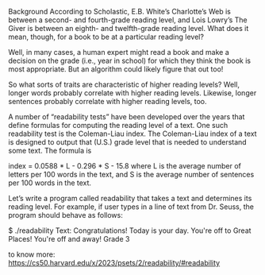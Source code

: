 Background
According to Scholastic, E.B. White’s Charlotte’s Web is between a second- and fourth-grade reading level, and Lois Lowry’s The Giver is between an eighth- and twelfth-grade reading level. What does it mean, though, for a book to be at a particular reading level?

Well, in many cases, a human expert might read a book and make a decision on the grade (i.e., year in school) for which they think the book is most appropriate. But an algorithm could likely figure that out too!

So what sorts of traits are characteristic of higher reading levels? Well, longer words probably correlate with higher reading levels. Likewise, longer sentences probably correlate with higher reading levels, too.

A number of “readability tests” have been developed over the years that define formulas for computing the reading level of a text. One such readability test is the Coleman-Liau index. The Coleman-Liau index of a text is designed to output that (U.S.) grade level that is needed to understand some text. The formula is

index = 0.0588 * L - 0.296 * S - 15.8
where L is the average number of letters per 100 words in the text, and S is the average number of sentences per 100 words in the text.

Let’s write a program called readability that takes a text and determines its reading level. For example, if user types in a line of text from Dr. Seuss, the program should behave as follows:

$ ./readability
Text: Congratulations! Today is your day. You're off to Great Places! You're off and away!
Grade 3

to know more: https://cs50.harvard.edu/x/2023/psets/2/readability/#readability
